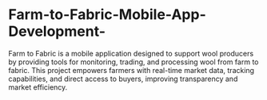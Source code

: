 # Farm-to-Fabric-Mobile-App-Development-
Farm to Fabric is a mobile application designed to support wool producers by providing tools for monitoring, trading, and processing wool from farm to fabric. This project empowers farmers with real-time market data, tracking capabilities, and direct access to buyers, improving transparency and market efficiency.
